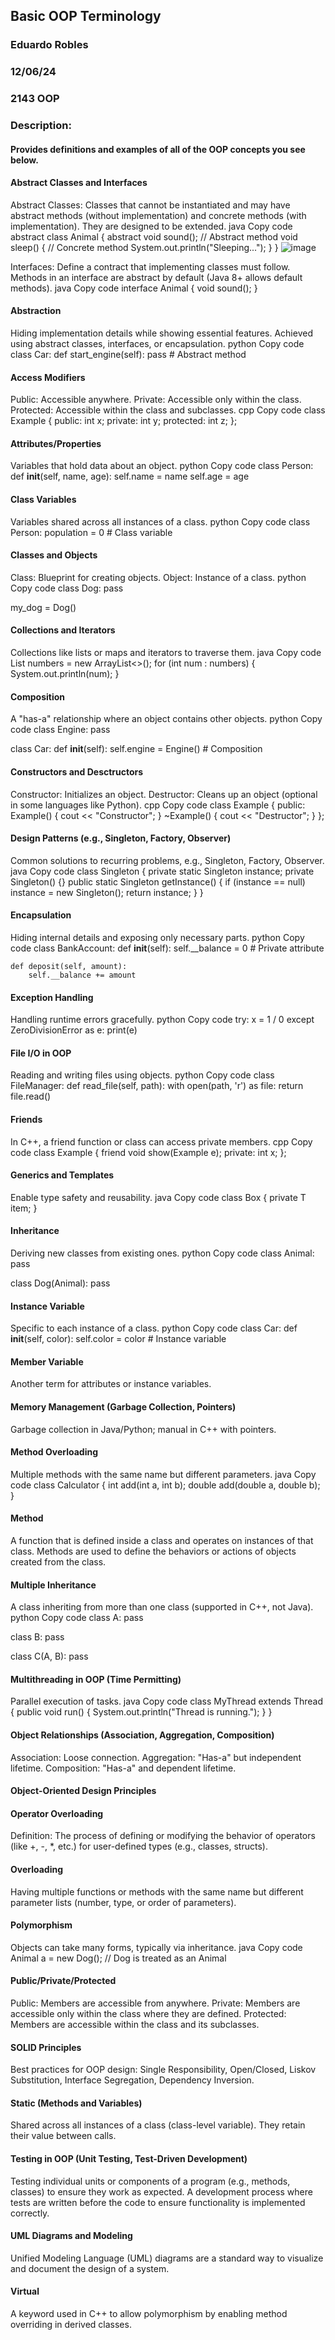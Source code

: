 ## Basic OOP Terminology
### Eduardo Robles
### 12/06/24
### 2143 OOP
### Description: 
#### Provides definitions and examples of all of the OOP concepts you see below.

#### Abstract Classes and Interfaces
Abstract Classes: Classes that cannot be instantiated and may have abstract methods (without implementation) and concrete methods (with implementation). They are designed to be extended.
java
Copy code
abstract class Animal {
    abstract void sound(); // Abstract method
    void sleep() { // Concrete method
        System.out.println("Sleeping...");
    }
}
![image](https://github.com/user-attachments/assets/7e5b9a32-c219-4aba-b1aa-9a7fd4cd48fd)

Interfaces: Define a contract that implementing classes must follow. Methods in an interface are abstract by default (Java 8+ allows default methods).
java
Copy code
interface Animal {
    void sound();
}
#### Abstraction
Hiding implementation details while showing essential features. Achieved using abstract classes, interfaces, or encapsulation.
python
Copy code
class Car:
    def start_engine(self):
        pass  # Abstract method
#### Access Modifiers
Public: Accessible anywhere.
Private: Accessible only within the class.
Protected: Accessible within the class and subclasses.
cpp
Copy code
class Example {
public:
    int x;
private:
    int y;
protected:
    int z;
};
#### Attributes/Properties
Variables that hold data about an object.
python
Copy code
class Person:
    def __init__(self, name, age):
        self.name = name
        self.age = age
#### Class Variables 
Variables shared across all instances of a class.
python
Copy code
class Person:
    population = 0  # Class variable
#### Classes and Objects
Class: Blueprint for creating objects.
Object: Instance of a class.
python
Copy code
class Dog:
    pass

my_dog = Dog()
#### Collections and Iterators
Collections like lists or maps and iterators to traverse them.
java
Copy code
List<Integer> numbers = new ArrayList<>();
for (int num : numbers) {
    System.out.println(num);
}
#### Composition
A "has-a" relationship where an object contains other objects.
python
Copy code
class Engine:
    pass

class Car:
    def __init__(self):
        self.engine = Engine()  # Composition
#### Constructors and Desctructors 
Constructor: Initializes an object.
Destructor: Cleans up an object (optional in some languages like Python).
cpp
Copy code
class Example {
public:
    Example() { cout << "Constructor"; }
    ~Example() { cout << "Destructor"; }
};
####  Design Patterns (e.g., Singleton, Factory, Observer)
Common solutions to recurring problems, e.g., Singleton, Factory, Observer.
java
Copy code
class Singleton {
    private static Singleton instance;
    private Singleton() {}
    public static Singleton getInstance() {
        if (instance == null) instance = new Singleton();
        return instance;
    }
}
#### Encapsulation
Hiding internal details and exposing only necessary parts.
python
Copy code
class BankAccount:
    def __init__(self):
        self.__balance = 0  # Private attribute

    def deposit(self, amount):
        self.__balance += amount
#### Exception Handling
Handling runtime errors gracefully.
python
Copy code
try:
    x = 1 / 0
except ZeroDivisionError as e:
    print(e)
#### File I/O in OOP
Reading and writing files using objects.
python
Copy code
class FileManager:
    def read_file(self, path):
        with open(path, 'r') as file:
            return file.read()
#### Friends 
In C++, a friend function or class can access private members.
cpp
Copy code
class Example {
    friend void show(Example e);
private:
    int x;
};
#### Generics and Templates
Enable type safety and reusability.
java
Copy code
class Box<T> {
    private T item;
}
#### Inheritance 
Deriving new classes from existing ones.
python
Copy code
class Animal:
    pass

class Dog(Animal):
    pass
#### Instance Variable
Specific to each instance of a class.
python
Copy code
class Car:
    def __init__(self, color):
        self.color = color  # Instance variable
#### Member Variable 
Another term for attributes or instance variables.
#### Memory Management (Garbage Collection, Pointers)
Garbage collection in Java/Python; manual in C++ with pointers.
#### Method Overloading
Multiple methods with the same name but different parameters.
java
Copy code
class Calculator {
    int add(int a, int b);
    double add(double a, double b);
}
#### Method
A function that is defined inside a class and operates on instances of that class. Methods are used to define the behaviors or actions of objects created from the class.
#### Multiple Inheritance
A class inheriting from more than one class (supported in C++, not Java).
python
Copy code
class A:
    pass

class B:
    pass

class C(A, B):
    pass
#### Multithreading in OOP (Time Permitting)
Parallel execution of tasks.
java
Copy code
class MyThread extends Thread {
    public void run() {
        System.out.println("Thread is running.");
    }
}
#### Object Relationships (Association, Aggregation, Composition)
Association: Loose connection.
Aggregation: "Has-a" but independent lifetime.
Composition: "Has-a" and dependent lifetime.
#### Object-Oriented Design Principles

#### Operator Overloading
Definition: The process of defining or modifying the behavior of operators (like +, -, *, etc.) for user-defined types (e.g., classes, structs).
#### Overloading
Having multiple functions or methods with the same name but different parameter lists (number, type, or order of parameters).
#### Polymorphism
Objects can take many forms, typically via inheritance.
java
Copy code
Animal a = new Dog();  // Dog is treated as an Animal
#### Public/Private/Protected
Public: Members are accessible from anywhere.
Private: Members are accessible only within the class where they are defined.
Protected: Members are accessible within the class and its subclasses.
#### SOLID Principles
Best practices for OOP design: Single Responsibility, Open/Closed, Liskov Substitution, Interface Segregation, Dependency Inversion.
#### Static (Methods and Variables)
Shared across all instances of a class (class-level variable).
They retain their value between calls.
#### Testing in OOP (Unit Testing, Test-Driven Development)
Testing individual units or components of a program (e.g., methods, classes) to ensure they work as expected.
A development process where tests are written before the code to ensure functionality is implemented correctly.
#### UML Diagrams and Modeling 
Unified Modeling Language (UML) diagrams are a standard way to visualize and document the design of a system.
#### Virtual
A keyword used in C++ to allow polymorphism by enabling method overriding in derived classes.
